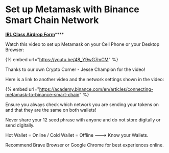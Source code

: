 # Set up Metamask with Binance Smart Chain Network

[**IRL Class Airdrop Form**](https://docs.google.com/forms/d/e/1FAIpQLSfUkteAAB0QbbOObw6CN9ug7twfn2JtA36ebE-B3l7iGQXTmA/viewform?usp=sf\_link)****

Watch this video to set up Metamask on your Cell Phone or your Desktop Browser:

{% embed url="https://youtu.be/48_Y9wG7mCM" %}

Thanks to our own Crypto Corner - Jesse Champion for the video!

Here is a link to another video and the network settings shown in the video:

{% embed url="https://academy.binance.com/en/articles/connecting-metamask-to-binance-smart-chain" %}

Ensure you always check which network you are sending your tokens on and that they are the same on both wallets!

Never share your 12 seed phrase with anyone and do not store digitally or send digitally.&#x20;

Hot Wallet = Online / Cold Wallet = Offline ---> Know your Wallets. &#x20;

Recommend Brave Browser or Google Chrome for best experiences online.

